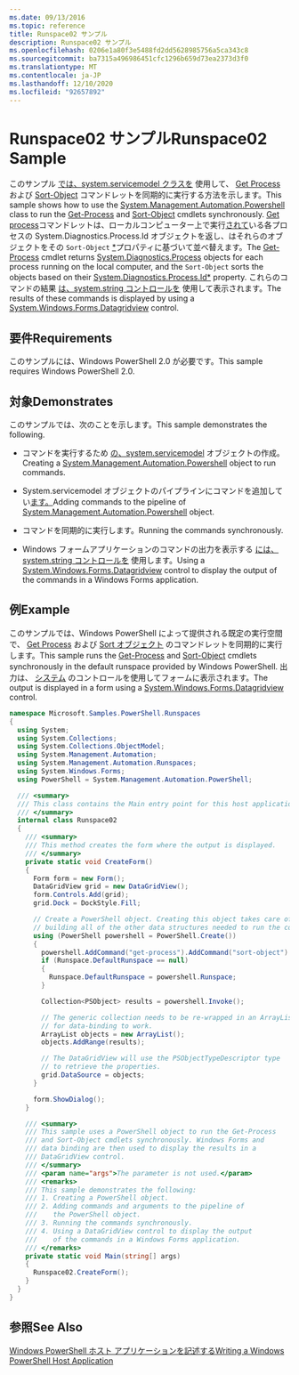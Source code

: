 ```yaml
---
ms.date: 09/13/2016
ms.topic: reference
title: Runspace02 サンプル
description: Runspace02 サンプル
ms.openlocfilehash: 0206e1a80f3e5488fd2dd5628985756a5ca343c8
ms.sourcegitcommit: ba7315a496986451cfc1296b659d73ea2373d3f0
ms.translationtype: MT
ms.contentlocale: ja-JP
ms.lasthandoff: 12/10/2020
ms.locfileid: "92657892"
---
```

# <a name="runspace02-sample"></a><span data-ttu-id="d1465-103">Runspace02 サンプル</span><span class="sxs-lookup"><span data-stu-id="d1465-103">Runspace02 Sample</span></span>

<span data-ttu-id="d1465-104">このサンプル [では、system.servicemodel クラスを](/dotnet/api/system.management.automation.powershell) 使用して、 [Get Process](/powershell/module/Microsoft.PowerShell.Management/Get-Process) および [Sort-Object](/powershell/module/Microsoft.PowerShell.Utility/Sort-Object) コマンドレットを同期的に実行する方法を示します。</span><span class="sxs-lookup"><span data-stu-id="d1465-104">This sample shows how to use the [System.Management.Automation.Powershell](/dotnet/api/system.management.automation.powershell) class to run the [Get-Process](/powershell/module/Microsoft.PowerShell.Management/Get-Process) and [Sort-Object](/powershell/module/Microsoft.PowerShell.Utility/Sort-Object) cmdlets synchronously.</span></span> <span data-ttu-id="d1465-105">[Get process](/powershell/module/Microsoft.PowerShell.Management/Get-Process)コマンドレットは、ローカルコンピューター上で実行[されて](/dotnet/api/System.Diagnostics.Process)いる各プロセスの System.Diagnostics.Process.Id オブジェクトを返し、はそれらのオブジェクトをその `Sort-Object` [\*](/dotnet/api/System.Diagnostics.Process.Id)プロパティに基づいて並べ替えます。</span><span class="sxs-lookup"><span data-stu-id="d1465-105">The [Get-Process](/powershell/module/Microsoft.PowerShell.Management/Get-Process) cmdlet returns [System.Diagnostics.Process](/dotnet/api/System.Diagnostics.Process) objects for each process running on the local computer, and the `Sort-Object` sorts the objects based on their [System.Diagnostics.Process.Id\*](/dotnet/api/System.Diagnostics.Process.Id) property.</span></span> <span data-ttu-id="d1465-106">これらのコマンドの結果 [は、system.string コントロールを](/dotnet/api/System.Windows.Forms.DataGridView) 使用して表示されます。</span><span class="sxs-lookup"><span data-stu-id="d1465-106">The results of these commands is displayed by using a [System.Windows.Forms.Datagridview](/dotnet/api/System.Windows.Forms.DataGridView) control.</span></span>

## <a name="requirements"></a><span data-ttu-id="d1465-107">要件</span><span class="sxs-lookup"><span data-stu-id="d1465-107">Requirements</span></span>

<span data-ttu-id="d1465-108">このサンプルには、Windows PowerShell 2.0 が必要です。</span><span class="sxs-lookup"><span data-stu-id="d1465-108">This sample requires Windows PowerShell 2.0.</span></span>

## <a name="demonstrates"></a><span data-ttu-id="d1465-109">対象</span><span class="sxs-lookup"><span data-stu-id="d1465-109">Demonstrates</span></span>

<span data-ttu-id="d1465-110">このサンプルでは、次のことを示します。</span><span class="sxs-lookup"><span data-stu-id="d1465-110">This sample demonstrates the following.</span></span>

- <span data-ttu-id="d1465-111">コマンドを実行するため [の、system.servicemodel](/dotnet/api/system.management.automation.powershell) オブジェクトの作成。</span><span class="sxs-lookup"><span data-stu-id="d1465-111">Creating a [System.Management.Automation.Powershell](/dotnet/api/system.management.automation.powershell) object to run commands.</span></span>

- <span data-ttu-id="d1465-112">System.servicemodel オブジェクトのパイプラインにコマンドを追加してい[ます。](/dotnet/api/system.management.automation.powershell)</span><span class="sxs-lookup"><span data-stu-id="d1465-112">Adding commands to the pipeline of [System.Management.Automation.Powershell](/dotnet/api/system.management.automation.powershell) object.</span></span>

- <span data-ttu-id="d1465-113">コマンドを同期的に実行します。</span><span class="sxs-lookup"><span data-stu-id="d1465-113">Running the commands synchronously.</span></span>

- <span data-ttu-id="d1465-114">Windows フォームアプリケーションのコマンドの出力を表示する [には、system.string コントロールを](/dotnet/api/System.Windows.Forms.DataGridView) 使用します。</span><span class="sxs-lookup"><span data-stu-id="d1465-114">Using a [System.Windows.Forms.Datagridview](/dotnet/api/System.Windows.Forms.DataGridView) control to display the output of the commands in a Windows Forms application.</span></span>

## <a name="example"></a><span data-ttu-id="d1465-115">例</span><span class="sxs-lookup"><span data-stu-id="d1465-115">Example</span></span>

<span data-ttu-id="d1465-116">このサンプルでは、Windows PowerShell によって提供される既定の実行空間で、 [Get Process](/powershell/module/Microsoft.PowerShell.Management/Get-Process) および [Sort オブジェクト](/powershell/module/Microsoft.PowerShell.Utility/Sort-Object) のコマンドレットを同期的に実行します。</span><span class="sxs-lookup"><span data-stu-id="d1465-116">This sample runs the [Get-Process](/powershell/module/Microsoft.PowerShell.Management/Get-Process) and [Sort-Object](/powershell/module/Microsoft.PowerShell.Utility/Sort-Object) cmdlets synchronously in the default runspace provided by Windows PowerShell.</span></span> <span data-ttu-id="d1465-117">出力は、 [システム](/dotnet/api/System.Windows.Forms.DataGridView) のコントロールを使用してフォームに表示されます。</span><span class="sxs-lookup"><span data-stu-id="d1465-117">The output is displayed in a form using a [System.Windows.Forms.Datagridview](/dotnet/api/System.Windows.Forms.DataGridView) control.</span></span>

```csharp
namespace Microsoft.Samples.PowerShell.Runspaces
{
  using System;
  using System.Collections;
  using System.Collections.ObjectModel;
  using System.Management.Automation;
  using System.Management.Automation.Runspaces;
  using System.Windows.Forms;
  using PowerShell = System.Management.Automation.PowerShell;

  /// <summary>
  /// This class contains the Main entry point for this host application.
  /// </summary>
  internal class Runspace02
  {
    /// <summary>
    /// This method creates the form where the output is displayed.
    /// </summary>
    private static void CreateForm()
    {
      Form form = new Form();
      DataGridView grid = new DataGridView();
      form.Controls.Add(grid);
      grid.Dock = DockStyle.Fill;

      // Create a PowerShell object. Creating this object takes care of
      // building all of the other data structures needed to run the command.
      using (PowerShell powershell = PowerShell.Create())
      {
        powershell.AddCommand("get-process").AddCommand("sort-object").AddArgument("ID");
        if (Runspace.DefaultRunspace == null)
        {
          Runspace.DefaultRunspace = powershell.Runspace;
        }

        Collection<PSObject> results = powershell.Invoke();

        // The generic collection needs to be re-wrapped in an ArrayList
        // for data-binding to work.
        ArrayList objects = new ArrayList();
        objects.AddRange(results);

        // The DataGridView will use the PSObjectTypeDescriptor type
        // to retrieve the properties.
        grid.DataSource = objects;
      }

      form.ShowDialog();
    }

    /// <summary>
    /// This sample uses a PowerShell object to run the Get-Process
    /// and Sort-Object cmdlets synchronously. Windows Forms and
    /// data binding are then used to display the results in a
    /// DataGridView control.
    /// </summary>
    /// <param name="args">The parameter is not used.</param>
    /// <remarks>
    /// This sample demonstrates the following:
    /// 1. Creating a PowerShell object.
    /// 2. Adding commands and arguments to the pipeline of
    ///    the PowerShell object.
    /// 3. Running the commands synchronously.
    /// 4. Using a DataGridView control to display the output
    ///    of the commands in a Windows Forms application.
    /// </remarks>
    private static void Main(string[] args)
    {
      Runspace02.CreateForm();
    }
  }
}
```

## <a name="see-also"></a><span data-ttu-id="d1465-118">参照</span><span class="sxs-lookup"><span data-stu-id="d1465-118">See Also</span></span>

[<span data-ttu-id="d1465-119">Windows PowerShell ホスト アプリケーションを記述する</span><span class="sxs-lookup"><span data-stu-id="d1465-119">Writing a Windows PowerShell Host Application</span></span>](./writing-a-windows-powershell-host-application.md)
